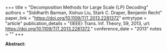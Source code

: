 +++
title = "Decomposition Methods for Large Scale {LP} Decoding"
authors = "Siddharth Barman, Xishuo Liu, Stark C. Draper, Benjamin Recht"
paper_link = "https://doi.org/10.1109/TIT.2013.2281372"
entrytype = "article"
publication_details = "{IEEE} Trans. Inf. Theory, 59, 2013, url: <a href='https://doi.org/10.1109/TIT.2013.2281372' target='_blank'>https://doi.org/10.1109/TIT.2013.2281372</a>."
conference_date = "2013"
notes = ""
+++

<b>Abstract:</b>
